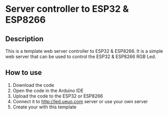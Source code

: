 # Server controller to ESP32 & ESP8266

## Description

This is a template web server controller to ESP32 & ESP8266. It is a simple web server that can be used to control the ESP32 & ESP8266 RGB Led.

## How to use

1. Download the code
2. Open the code in the Arduino IDE
3. Upload the code to the ESP32 or ESP8266
4. Connect it to http://led.ueuo.com server or use your own server
5. Create your with this template
